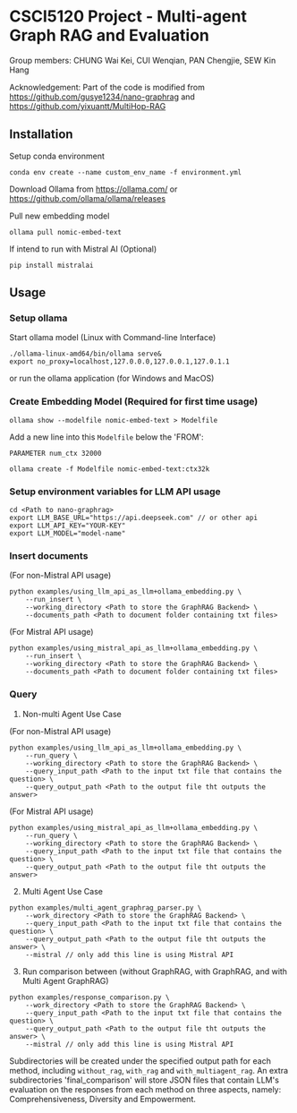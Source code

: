 # CSCI5120 Project - Multi-agent Graph RAG and Evaluation

Group members: CHUNG Wai Kei, CUI Wenqian, PAN Chengjie,  SEW Kin Hang

Acknowledgement: Part of the code is modified from https://github.com/gusye1234/nano-graphrag and https://github.com/yixuantt/MultiHop-RAG

## Installation

Setup conda environment
```
conda env create --name custom_env_name -f environment.yml
```

Download Ollama from https://ollama.com/ or https://github.com/ollama/ollama/releases

Pull new embedding model 
```
ollama pull nomic-embed-text 
```

If intend to run with Mistral AI (Optional)
```
pip install mistralai
```


## Usage
### Setup ollama

Start ollama model (Linux with Command-line Interface)
```
./ollama-linux-amd64/bin/ollama serve& 
export no_proxy=localhost,127.0.0.0,127.0.0.1,127.0.1.1 
```
or run the ollama application (for Windows and MacOS)

### Create Embedding Model (Required for first time usage)
```
ollama show --modelfile nomic-embed-text > Modelfile
```

Add a new line into this `Modelfile` below the 'FROM':

`PARAMETER num_ctx 32000`

```
ollama create -f Modelfile nomic-embed-text:ctx32k
```

### Setup environment variables for LLM API usage
```
cd <Path to nano-graphrag>
export LLM_BASE_URL="https://api.deepseek.com" // or other api
export LLM_API_KEY="YOUR-KEY" 
export LLM_MODEL="model-name" 
```

### Insert documents

(For non-Mistral API usage)
```
python examples/using_llm_api_as_llm+ollama_embedding.py \
    --run_insert \
    --working_directory <Path to store the GraphRAG Backend> \
    --documents_path <Path to document folder containing txt files> 
```
(For Mistral API usage)
```
python examples/using_mistral_api_as_llm+ollama_embedding.py \
    --run_insert \
    --working_directory <Path to store the GraphRAG Backend> \
    --documents_path <Path to document folder containing txt files> 
```

### Query

1. Non-multi Agent Use Case

(For non-Mistral API usage)
```
python examples/using_llm_api_as_llm+ollama_embedding.py \
    --run_query \
    --working_directory <Path to store the GraphRAG Backend> \
    --query_input_path <Path to the input txt file that contains the question> \
    --query_output_path <Path to the output file tht outputs the answer>
```
(For Mistral API usage)
```
python examples/using_mistral_api_as_llm+ollama_embedding.py \
    --run_query \
    --working_directory <Path to store the GraphRAG Backend> \
    --query_input_path <Path to the input txt file that contains the question> \
    --query_output_path <Path to the output file tht outputs the answer>
```

2. Multi Agent Use Case
```
python examples/multi_agent_graphrag_parser.py \
    --work_directory <Path to store the GraphRAG Backend> \
    --query_input_path <Path to the input txt file that contains the question> \
    --query_output_path <Path to the output file tht outputs the answer> \
    --mistral // only add this line is using Mistral API
```

3. Run comparison between (without GraphRAG, with GraphRAG, and with Multi Agent GraphRAG)
```
python examples/response_comparison.py \
    --work_directory <Path to store the GraphRAG Backend> \
    --query_input_path <Path to the input txt file that contains the question> \
    --query_output_path <Path to the output file tht outputs the answer> \
    --mistral // only add this line is using Mistral API
```
Subdirectories will be created under the specified output path for each method, including `without_rag`, `with_rag` and `with_multiagent_rag`.
An extra subdirectories 'final_comparison' will store JSON files that contain LLM's evaluation on the responses from each method on three aspects, namely: Comprehensiveness, Diversity and Empowerment.